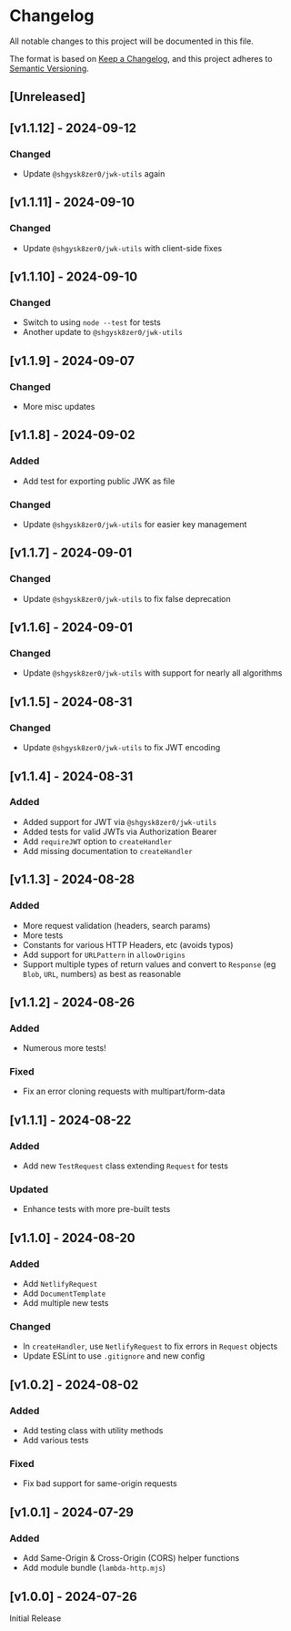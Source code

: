 <!-- markdownlint-disable -->
# Changelog
All notable changes to this project will be documented in this file.

The format is based on [Keep a Changelog](https://keepachangelog.com/en/1.0.0/),
and this project adheres to [Semantic Versioning](https://semver.org/spec/v2.0.0.html).

## [Unreleased]

## [v1.1.12] - 2024-09-12

### Changed
- Update `@shgysk8zer0/jwk-utils` again

## [v1.1.11] - 2024-09-10

### Changed
- Update `@shgysk8zer0/jwk-utils` with client-side fixes

## [v1.1.10] - 2024-09-10

### Changed
- Switch to using `node --test` for tests
- Another update to `@shgysk8zer0/jwk-utils`

## [v1.1.9] - 2024-09-07

### Changed
- More misc updates

## [v1.1.8] - 2024-09-02

### Added
- Add test for exporting public JWK as file

### Changed
- Update `@shgysk8zer0/jwk-utils` for easier key management

## [v1.1.7] - 2024-09-01

### Changed
- Update `@shgysk8zer0/jwk-utils` to fix false deprecation

## [v1.1.6] - 2024-09-01

### Changed
- Update `@shgysk8zer0/jwk-utils` with support for nearly all algorithms

## [v1.1.5] - 2024-08-31

### Changed
- Update `@shgysk8zer0/jwk-utils` to fix JWT encoding

## [v1.1.4] - 2024-08-31

### Added
- Added support for JWT via `@shgysk8zer0/jwk-utils`
- Added tests for valid JWTs via Authorization Bearer
- Add `requireJWT` option to `createHandler`
- Add missing documentation to `createHandler`

## [v1.1.3] - 2024-08-28

### Added
- More request validation (headers, search params)
- More tests
- Constants for various HTTP Headers, etc (avoids typos)
- Add support for `URLPattern` in `allowOrigins`
- Support multiple types of return values and convert to `Response` (eg `Blob`, `URL`, numbers) as best as reasonable

## [v1.1.2] - 2024-08-26

### Added
- Numerous more tests!

### Fixed
- Fix an error cloning requests with multipart/form-data

## [v1.1.1] - 2024-08-22

### Added
- Add new `TestRequest` class extending `Request` for tests

### Updated
- Enhance tests with more pre-built tests

## [v1.1.0] - 2024-08-20

### Added
- Add `NetlifyRequest`
- Add `DocumentTemplate`
- Add multiple new tests

### Changed
- In `createHandler`, use `NetlifyRequest` to fix errors in `Request` objects
- Update ESLint to use `.gitignore` and new config

## [v1.0.2] - 2024-08-02

### Added
- Add testing class with utility methods
- Add various tests

### Fixed
- Fix bad support for same-origin requests

## [v1.0.1] - 2024-07-29

### Added
- Add Same-Origin & Cross-Origin (CORS) helper functions
- Add module bundle (`lambda-http.mjs`)

## [v1.0.0] - 2024-07-26

Initial Release
